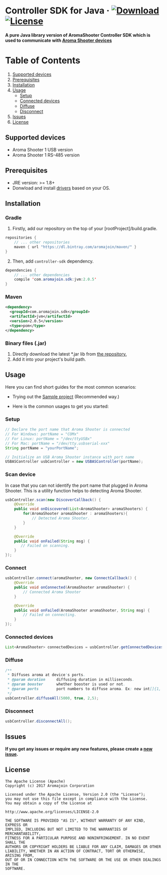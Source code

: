 # Controller SDK for Java &middot; [ ![Download](https://api.bintray.com/packages/aromajoin/maven/com.aromajoin.sdk%3Ajvm/images/download.svg) ](https://bintray.com/aromajoin/maven/com.aromajoin.sdk%3Ajvm/_latestVersion) [![License](https://img.shields.io/badge/license-Apache%202-4EB1BA.svg?style=flat-square)](https://www.apache.org/licenses/LICENSE-2.0.html)

**A pure Java library version of AromaShooter Controller SDK which is used to communicate with [Aroma Shooter devices](https://aromajoin.com/hardware/shooters/aroma-shooter-1)**  

# Table of Contents
1. [Supported devices](#supported-devices)  
2. [Prerequisites](#prerequisites)
3. [Installation](#installation)
4. [Usage](#usage)
    * [Setup](#setup)
    * [Connected devices](#connected-devices)
    * [Diffuse](#diffuse)
    * [Disconnect](#disconnect)
5. [Issues](#issues)
7. [License](#license)


## Supported devices
* Aroma Shooter 1 USB version
* Aroma Shooter 1 RS-485 version


## Prerequisites
* JRE version: >= 1.8+
* Donwload and install [drivers](http://www.ftdichip.com/FTDrivers.htm) based on your OS.

## Installation
### Gradle

1. Firstly, add our repository on the top of your [rootProject]/build.gradle.
```Java
repositories {
    // ... other repositories
    maven { url "https://dl.bintray.com/aromajoin/maven/" }
}
```
2. Then, add `controller-sdk` dependency.
```Java
dependencies {
    // ... other dependencies
    compile 'com.aromajoin.sdk:jvm:2.0.5'
}
```
### Maven
```xml
<dependency>
  <groupId>com.aromajoin.sdk</groupId>
  <artifactId>jvm</artifactId>
  <version>2.0.5</version>
  <type>pom</type>
</dependency>
```
### Binary files (.jar)
1. Directly download the latest *.jar lib from [the repository.](https://bintray.com/aromajoin/maven/download_file?file_path=com%2Faromajoin%2Fsdk%2Fjvm%2F2.0.5%2Fjvm-2.0.5.jar) 
2. Add it into your project's build path.

## Usage
Here you can find short guides for the most common scenarios:

* Trying out the [Sample project](https://github.com/aromajoin/controller-sdk-java/tree/master/Sample) (Recommended way.)

* Here is the common usages to get you started:

### Setup
```java
// Declare the port name that Aroma Shooter is connected
// For Windows: portName = "COMx"
// For Linux: portName = "/dev/ttyUSBx"
// For Mac: portName = "/dev/tty.usbserial-xxx"
String portName = "yourPortName";

// Initialize an USB Aroma Shooter instance with port name
USBASController usbController = new USBASController(portName);
```
### Scan device
In case that you can not identify the port name that plugged in Aroma Shooter.
This is a utility function helps to detecting Aroma Shooter.

```java
usbController.scan(new DiscoverCallback() {
    @Override
    public void onDiscovered(List<AromaShooter> aromaShooters) {
        for(AromaShooter aromaShooter : aromaShooters){
            // Detected Aroma Shooter.
        }
    }

    @Override
    public void onFailed(String msg) {
       // Failed on scanning.
    }
});
```

### Connect
```java
usbController.connect(aromaShooter, new ConnectCallback() {
    @Override
    public void onConnected(AromaShooter aromaShooter) {
        // Connected Aroma Shooter
    }

    @Override
    public void onFailed(AromaShooter aromaShooter, String msg) {
        // Failed on connecting.
    }
});
```

### Connected devices
```java
List<AromaShooter> connectedDevices = usbController.getConnectedDevices();
```

### Diffuse 
```java
/**
 * Diffuses aroma at device's ports.
 * @param duration     diffusing duration in milliseconds.
 * @param booster      whether booster is used or not.
 * @param ports        port numbers to diffuse aroma. Ex: new int[]{1, 2, 3} => diffuse aroma at cartridge 1, 2, and 3. Port number is 1 ~ 7.
 */
usbController.diffuseAll(5000, true, 2,5);
```
### Disconnect
```java
usbController.disconnectAll();
```

## Issues
**If you get any issues or require any new features, please create a [new issue](https://github.com/aromajoin/controller-sdk-java/issues).**


## License
    The Apache License (Apache)
    Copyright (c) 2017 Aromajoin Corporation

    Licensed under the Apache License, Version 2.0 (the "License");
    you may not use this file except in compliance with the License.
    You may obtain a copy of the License at

    http://www.apache.org/licenses/LICENSE-2.0

    THE SOFTWARE IS PROVIDED "AS IS", WITHOUT WARRANTY OF ANY KIND, EXPRESS OR
    IMPLIED, INCLUDING BUT NOT LIMITED TO THE WARRANTIES OF MERCHANTABILITY,
    FITNESS FOR A PARTICULAR PURPOSE AND NONINFRINGEMENT. IN NO EVENT SHALL THE
    AUTHORS OR COPYRIGHT HOLDERS BE LIABLE FOR ANY CLAIM, DAMAGES OR OTHER
    LIABILITY, WHETHER IN AN ACTION OF CONTRACT, TORT OR OTHERWISE, ARISING FROM,
    OUT OF OR IN CONNECTION WITH THE SOFTWARE OR THE USE OR OTHER DEALINGS IN THE
    SOFTWARE.
